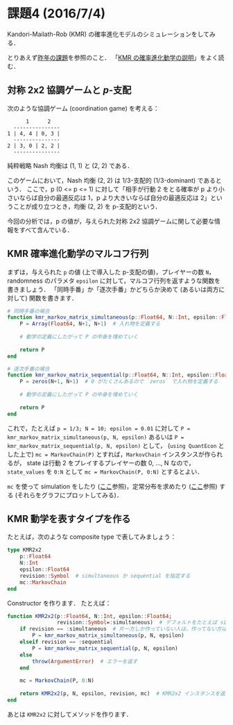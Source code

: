 # 課題4 (2016/7/4)

Kandori-Mailath-Rob (KMR) の確率進化モデルのシミュレーションをしてみる．

とりあえず[昨年の課題](https://github.com/OyamaZemi/exercises2015/tree/master/ex04)を参照のこと．
「[KMR の確率進化動学の説明](http://nbviewer.jupyter.org/github/OyamaZemi/exercises2015/blob/master/ex04/KMR_notes.ipynb)」をよく読む．


## 対称 2x2 協調ゲームと *p*-支配

次のような協調ゲーム (coordination game) を考える：

```
      1      2
  ---------------
1 | 4, 4 | 0, 3 |
  ---------------
2 | 3, 0 | 2, 2 |
  ---------------
```

純粋戦略 Nash 均衡は (1, 1) と (2, 2) である．

このゲームにおいて，Nash 均衡 (2, 2) は 1/3-支配的 (1/3-dominant) であるという．
ここで，p (0 <= p <= 1) に対して「相手が行動 2 をとる確率が p より小さいならば自分の最適反応は 1，p より大きいならば自分の最適反応は 2」ということが成り立つとき，均衡 (2, 2) を p-支配的という．

今回の分析では，p の値が，与えられた対称 2x2 協調ゲームに関して必要な情報をすべて含んでいる．


## KMR 確率進化動学のマルコフ行列

まずは，与えられた `p` の値 (上で導入した p-支配の値)，プレイヤーの数 `N`，randomness のパラメタ `epsilon` に対して，マルコフ行列を返すような関数を書きましょう．
「同時手番」か「逐次手番」かどちらか決めて (あるいは両方に対して) 関数を書きます．

```jl
# 同時手番の場合
function kmr_markov_matrix_simultaneous(p::Float64, N::Int, epsilon::Float64)
    P = Array(Float64, N+1, N+1)  # 入れ物を定義する
    
    # 動学の定義にしたがって P の中身を埋めていく
    
    return P
end
```

```jl
# 逐次手番の場合
function kmr_markov_matrix_sequential(p::Float64, N::Int, epsilon::Float64)
    P = zeros(N+1, N+1)  # 0 がたくさんあるので `zeros` で入れ物を定義する
    
    # 動学の定義にしたがって P の中身を埋めていく
    
    return P
end
```

これで，たとえば `p = 1/3; N = 10; epsilon = 0.01` に対して `P = kmr_markov_matrix_simultaneous(p, N, epsilon)`
あるいは `P = kmr_markov_matrix_sequential(p, N, epsilon)` として，
(`using QuantEcon` とした上で) `mc = MarkovChain(P)` とすれば，`MarkovChain` インスタンスが作られるが，
state は行動 2 をプレイするプレイヤーの数 0, ..., N なので，`state_values` を `0:N` として
`mc = MarkovChain(P, 0:N)` とするとよい．

`mc` を使って simulation をしたり ([ここ](http://quant-econ.net/jl/finite_markov.html#using-quantecon-s-routines)参照)，定常分布を求めたり ([ここ](http://quant-econ.net/jl/finite_markov.html#calculating-stationary-distributions)参照) する (それらをグラフにプロットしてみる)．


## KMR 動学を表すタイプを作る

たとえば，次のような composite type で表してみましょう：

```jl
type KMR2x2
    p::Float64
    N::Int
    epsilon::Float64
    revision::Symbol  # simultaneous か sequential を指定する
    mc::MarkovChain
end
```

Constructor を作ります．
たとえば：

```jl
function KMR2x2(p::Float64, N::Int, epsilon::Float64;
                revision::Symbol=:simultaneous)  # デフォルトをたとえば simultaneous とする
    if revision == :simultaneous  # 片一方しか作っていない人は，作ってない方は消す
        P = kmr_markov_matrix_simultaneous(p, N, epsilon)
    elseif revision == :sequential
        P = kmr_markov_matrix_sequential(p, N, epsilon)
    else
        throw(ArgumentError)  # エラーを返す
    end
    
    mc = MarkovChain(P, 0:N)
    
    return KMR2x2(p, N, epsilon, revision, mc)  # KMR2x2 インスタンスを返す
end
```

あとは `KMR2x2` に対してメソッドを作ります．
